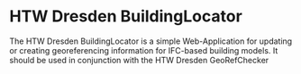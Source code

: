 # HTW Dresden BuildingLocator

The HTW Dresden BuildingLocator is a simple Web-Application for updating or creating georeferencing information for IFC-based building models. It should be used in conjunction with the HTW Dresden GeoRefChecker